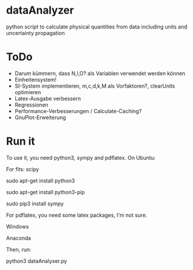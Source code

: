 # dataAnalyzer
python script to calculate physical quantities from data including units and uncertainty propagation

# ToDo

- Darum kümmern, dass N,I,O? als Variablen verwendet werden können
- Einheitensystem!
- SI-System implementieren, m,c,d,k,M als Vorfaktoren?, clearUnits optimieren
- Latex-Ausgabe verbessern
- Regressionen
- Performance-Verbesserungen / Calculate-Caching?
- GnuPlot-Erweiterung


# Run it

To use it, you need python3, sympy and pdflatex. On Ubuntu:

For fits: scipy

sudo apt-get install python3

sudo apt-get install python3-pip

sudo pip3 install sympy

For pdflatex, you need some latex packages, I'm not sure.



Windows

Anaconda

Then, run:

python3 dataAnalyser.py
